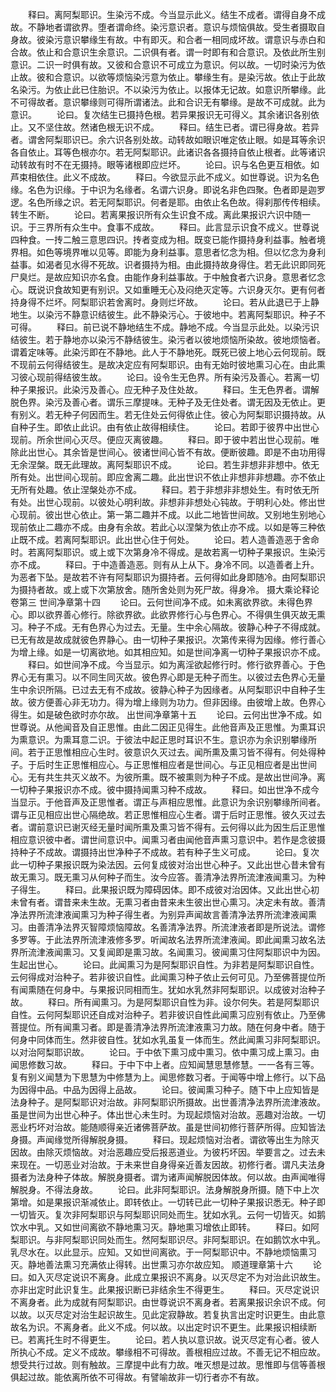<!-- { "loadSidebar": true } -->
　　释曰。离阿梨耶识。生染污不成。今当显示此义。结生不成者。谓得自身不成故。不静地者谓欲界。堕者谓命终。染污意识者。意识与烦恼俱故。受生者摄取自身故。彼染污意识攀缘生有故。中有即灭。和合者一相同成坏故。谓意识与赤白和合故。依止和合意识生余意识。二识俱有者。谓一时即有和合意识。及依此所生别意识。二识一时俱有故。又彼和合意识不可成立为意识。何以故。一切时染污为依止故。彼和合意识。以欲等烦恼染污意为依止。攀缘生有。是染污故。依止于此故名染污。为依止此已住胎识。不以染污为依止。以报体无记故。如意识所攀缘。此不可得故者。意识攀缘则可得所谓诸法。此和合识无有攀缘。是故不可成就。此为意识。
　　论曰。复次结生已摄持色根。若异果报识无可得义。其余诸识各别依止。又不坚住故。然诸色根无识不成。
　　释曰。结生已者。谓已得身故。若异者。谓舍阿梨耶识已。余六识各别处故。动转故如眼识唯定依止眼。如是耳等余识各自依止。耳等色根亦尔。若无阿梨耶识。此诸识各各摄持自依止根者。此等诸识动转故有时不在无摄持。眼等诸根即应烂坏。
　　论曰。识与名色更互相依。如芦束相依住。此义不成故。
　　释曰。今欲显示此不成义。如世尊说。识为名色缘。名色为识缘。于中识为名缘者。名谓六识身。即说名非色四聚。色者即是迦罗逻。名色所缘之识。若无阿梨耶识。何者是耶。由依止名色故。得刹那传传相续。转生不断。
　　论曰。若离果报识所有众生识食不成。离此果报识六识中随一识。于三界所有众生中。食事不成故。
　　释曰。此言显示识食不成义。世尊说四种食。一抟二触三意思四识。抟者变成为相。既变已能作摄持身利益事。触者境界相。如色等境界唯以见等。即能为身利益事。意思者忆念为相。但以忆念为身利益事。如渴者见水得不死故。识者摄持为相。由此摄持故身得住。若无此识即同死尸臭烂。是故应知识亦名食。由能作身利益事故。于中触食者六识身。意思者忆念心。既说识食故知更有别识。又如重睡无心及闷绝灭定等。六识身灭尔。更有何者持身得不烂坏。阿梨耶识若舍离时。身则烂坏故。
　　论曰。若从此退已于上静地生。以染污不静意识结彼生。此不静染污心。于彼地中。若离阿梨耶识。种子不可得。
　　释曰。前已说不静地结生不成。静地不成。今当显示此处。以染污识结彼生。若于静地亦以染污不静结彼生。染污者以彼地烦恼所染故。彼地烦恼者。谓着定味等。此染污即在不静地。此人于不静地死。既死已彼上地心云何现前。既不现前云何得结彼生。是故决定应有阿梨耶识。由有无始时彼地熏习心在。由此熏习彼心现前得结彼生故。
　　论曰。设令生无色界。所有染污及善心。若离一切种子果报识。此染污及善心。应无种子及住处故。
　　释曰。生无色界者。谓解脱色界。染污及善心者。谓乐三摩提味。无种子及无住处者。谓无因及无依止。更有别义。若无种子何因而生。若无住处云何得依止住。彼心为阿梨耶识摄持故。从自种子生。即依止此识。由有依止故得相续住。
　　论曰。若即于彼界中出世心现前。所余世间心灭尽。便应灭离彼趣。
　　释曰。即于彼中若出世心现前。唯除此出世心。其余皆是世间心。彼诸世间心皆不有故。便断彼趣。即是不由功用得无余涅槃。既无此理故。离阿梨耶识不成。
　　论曰。若生非想非非想中。依无所有处。出世间心现前。即应舍离二趣。此出世识不依止非想非非想趣。亦不依止无所有处趣。依止涅槃处亦不成。
　　释曰。若于非想非非想处生。有时依无所有处。出世心现前。以彼处心明利故。非想非非想处心钝故。于明利心处。修出世心现前。彼出世心依止。第一第二趣并不成。以此二地皆世间故。又别地生别地心现前依止二趣亦不成。由身有余故。若此心以涅槃为依止亦不成。以如是等三种依止既不成。若离阿梨耶识。此出世心住于何处。
　　论曰。若人造善造恶于舍命时。若离阿梨耶识。或上或下次第身冷不得成。是故若离一切种子果报识。生染污亦不成。
　　释曰。于中造善造恶。则有从上从下。身冷不同。以造善者上升。为恶者下坠。是故若不许有阿梨耶识为摄持者。云何得如此身即随冷。由阿梨耶识为摄持者故。或上或下次第放舍。随所舍处则为死尸故。得身冷。
摄大乘论释论卷第三
世间净章第十四
　　论曰。云何世间净不成。如未离欲界欲。未得色界心。即以欲界善心修行。除欲界欲。此欲界修行心与色界心。不得俱生俱灭故无熏习。种子不成。无有色界心为过去。无量。生中余心隔故。彼静心种子不得成就。已无有故是故成就彼色界静心。由一切种子果报识。次第传来得为因缘。修行善心为增上缘。如是一切离欲地。如其相应知。如是世间净离一切种子果报识亦不成。
　　释曰。如世间净不成。今当显示。如为离淫欲起修行时。修行欲界善心。于色界心无有熏习。以不同生同灭故。彼色界心即是无种子而生。以彼过去色界心无量生中余识所隔。已过去无有不成故。彼静心种子为因缘者。从阿梨耶识中自种子生故。彼方便善心非无功力。得为增上缘则为功力。但非因缘。由彼增上故。色界心得生。如是破色欲时亦尔故。
出世间净章第十五
　　论曰。云何出世净不成。如世尊说。从他闻音及自正思惟。由此二因正见得生。此他音声及正思惟。为熏耳识为熏意识。为熏耳意二识。于彼法中起正思时耳识不生。意识亦为余识别攀缘所间。若于正思惟相应心生时。彼意识久灭过去。闻所熏及熏习皆不得有。何处得种子。于后时生正思惟相应心。与正思惟相应者是世间心。与正见相应者是出世间心。无有共生共灭义故不。为彼所熏。既不被熏则为种子不成。是故出世间净。离一切种子果报识亦不成。彼中摄持闻熏习种不成故。
　　释曰。如出世净不成今当显示。于他音声及正思惟者。谓正与声相应思惟。此意识为余识别攀缘所间者。谓与正见相应出世心隔绝故。若正思惟相应心生者。谓于后时正思惟。彼久灭过去者。谓前意识已谢灭经无量时闻所熏及熏习皆不得有。云何得以此为因生后正思惟相应意识彼中者。谓世间意识中。闻熏习者由闻他音声熏习意识中。若作是念彼摄持种子不成故。谓摄持出世净种子不成故。若有种子生义可成。
　　论曰。复次此一切种子果报识既为染法因。云何复成彼对治出世心种子。又此出世心昔未曾有故无熏习。既无熏习从何种子而生。汝今应答。善清净法界所流津液闻熏习。为种子得生。
　　释曰。此果报识既为障碍因体。即不成彼对治因体。又此出世心初未曾有者。谓昔来未生故。无熏习者由昔来未生彼出世心熏习。决定未有故。善清净法界所流津液闻熏习为种子得生者。为别异声闻故言善清净法界所流津液闻熏习。由善清净法界灭智障烦恼障故。名善清净法界。所流津液者即是所说法。谓修多罗等。于此法界所流津液修多罗。听闻故名法界所流津液闻。即此闻熏习故名法界所流津液闻熏习。又复闻即是熏习故。名闻熏习。彼闻熏习住阿梨耶识中为因。生起出世心。
　　论曰。此闻熏习为是阿梨耶识自性。为非若是阿梨耶识自性。云何得成对治种子。若非彼识自性。此闻熏习种子依止云何可见。乃至佛菩提位所有闻熏随在何身中。与果报识同相而生。犹如水乳然非阿梨耶识。以成彼对治种子故。
　　释曰。所有闻熏习。为是阿梨耶识自性为非。设尔何失。若是阿梨耶识自性。云何阿梨耶识还自成对治种子。若非彼识自性此闻熏习应别有依止。乃至佛菩提位。所有闻熏习者。即是善清净法界所流津液熏习力故。随在何身中者。随于何身中同体而生。然非彼自性。犹如水乳虽复一体而生。然此闻熏习非阿梨耶识。以对治阿梨耶识故。
　　论曰。于中依下熏习成中熏习。依中熏习成上熏习。由闻思修数习故。
　　释曰。于中下中上者。应知闻慧思慧修慧。一一各有三等。复有别义闻慧为下思慧为中修慧为上。闻思修数习者。于闻等中增上修行。以下品为因得中品。中品为因得上品故。
　　论曰。彼闻熏习种子。随下中上应知皆是法身种子。是阿梨耶识对治故。非阿梨耶识所摄故。出世善清净法界所流津液故。虽是世间为出世心种子。体出世心未生时。为现起烦恼对治故。恶趣对治故。一切恶业朽坏对治故。能随顺得亲近诸佛菩萨故。虽是世间初修行菩萨所得。应知皆法身摄。声闻缘觉所得解脱身摄。
　　释曰。现起烦恼对治者。谓欲等出生为除灭因故。由除灭烦恼故。对治恶趣应受后报恶道业。为彼朽坏因。举要言之。过去未来现在。一切恶业对治故。于未来世自身得亲近善友因故。初修行者。谓凡夫法身摄者为法身种子体故。解脱身摄者。谓为诸声闻解脱因体故。何以故。由声闻唯得解脱身。不得法身故。
　　论曰。此非阿梨耶识。法身解脱身所摄。随下中上次第增。如是果报识渐减依止。即转依止。一切转已此一切种子果报识悉无。种子即一切皆灭。复次非阿梨耶识与阿梨耶识同处而生。犹如水乳。云何一切皆灭。如鹅饮水中乳。又如世间离欲不静地熏习灭。静地熏习增依止即转。
　　释曰。如阿梨耶识。与非阿梨耶识同处而生。然阿梨耶识尽。非阿梨耶识。在如鹅饮水中乳。乳尽水在。以此显示。应知。又如世间离欲。于一阿梨耶识中。不静地烦恼熏习灭。静地善法熏习充满依止得转。出世熏习亦尔故应知。
顺道理章第十六
　　论曰。如入灭尽定说识不离身。此成立果报识不离身。以灭尽定不为对治此识故生。亦非出定时此识复生。此果报识断已非结余生不得更生。
　　释曰。灭尽定说识不离身者。此为成就有阿梨耶识。由世尊说识不离身者。若离果报识余识不成。何以故。以灭尽定对治生起识故生。见此定寂静故。若复执言出定时识更生。由此意故名为识。不离身者。此义不成。何以故。以出定时识不更生。此果报识相续断已。若离托生时不得更生。
　　论曰。若人执以意识故。说灭尽定有心者。彼人所执心不成。定义不成故。攀缘相不可得故。善根相应过故。不善无记不相应故。想受共行过故。则有触故。三摩提中此有力故。唯灭想是过故。思惟即与信等善根俱起过故。能依离所依不可得故。有譬喻故非一切行者亦不有故。
